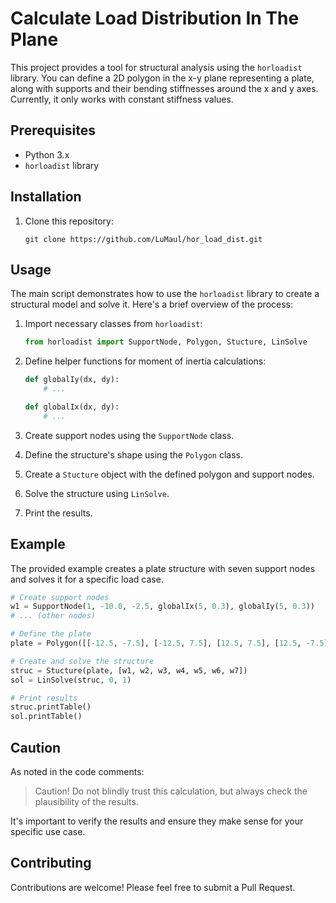 # Calculate Load Distribution In The Plane

This project provides a tool for structural analysis using the `horloadist` library. You can define a 2D polygon in the x-y plane representing a plate, along with supports and their bending stiffnesses around the x and y axes. Currently, it only works with constant stiffness values.

## Prerequisites

- Python 3.x
- `horloadist` library

## Installation

1. Clone this repository:
   ```
   git clone https://github.com/LuMaul/hor_load_dist.git
   ```

## Usage

The main script demonstrates how to use the `horloadist` library to create a structural model and solve it. Here's a brief overview of the process:

1. Import necessary classes from `horloadist`:
   ```python
   from horloadist import SupportNode, Polygon, Stucture, LinSolve
   ```

2. Define helper functions for moment of inertia calculations:
   ```python
   def globalIy(dx, dy):
       # ...

   def globalIx(dx, dy):
       # ...
   ```

3. Create support nodes using the `SupportNode` class.

4. Define the structure's shape using the `Polygon` class.

5. Create a `Stucture` object with the defined polygon and support nodes.

6. Solve the structure using `LinSolve`.

7. Print the results.

## Example

The provided example creates a plate structure with seven support nodes and solves it for a specific load case.

```python
# Create support nodes
w1 = SupportNode(1, -10.0, -2.5, globalIx(5, 0.3), globalIy(5, 0.3))
# ... (other nodes)

# Define the plate
plate = Polygon([[-12.5, -7.5], [-12.5, 7.5], [12.5, 7.5], [12.5, -7.5]])

# Create and solve the structure
struc = Stucture(plate, [w1, w2, w3, w4, w5, w6, w7])
sol = LinSolve(struc, 0, 1)

# Print results
struc.printTable()
sol.printTable()
```

## Caution

As noted in the code comments:

> Caution! Do not blindly trust this calculation, but always check the plausibility of the results.

It's important to verify the results and ensure they make sense for your specific use case.

## Contributing

Contributions are welcome! Please feel free to submit a Pull Request.